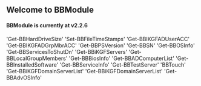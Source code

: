 ## Welcome to BBModule ##

#### BBModule is currently at v2.2.6 ####
'Get-BBHardDriveSize'
'Set-BBFileTimeStamps'
'Get-BBIKGFADUserACC'
'Get-BBIKGFADGrpMbrACC'
'Get-BBPSVersion'
'Get-BBSN'
'Get-BBOSInfo'
'Get-BBServicesToShutDn'
'Get-BBiKGFServers'
'Get-BBLocalGroupMembers'
'Get-BBBiosInfo'
'Get-BBADComputerList'
'Get-BBInstalledSoftware'
'Get-BBServiceInfo'
'Get-BBTestServer'
'BBTouch'
'Get-BBiKGFDomainServerList'
'Get-BBiKGFDomainServerList'
'Get-BBAdvOSInfo'